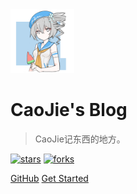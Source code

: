 <img src="images/logo.png" alt="watermelon" style="zoom:10%;" />

# CaoJie's Blog

> CaoJie记东西的地方。

[![stars](https://badgen.net/github/stars/caojie060/docs?icon=github&color=d93f0b)](https://github.com/caojie060/docs) [![forks](https://badgen.net/github/forks/caojie060/docs?icon=github&color=3498DB)](https://github.com/caojie060/docs)

[GitHub](https://github.com/caojie060)
[Get Started](README.md)


